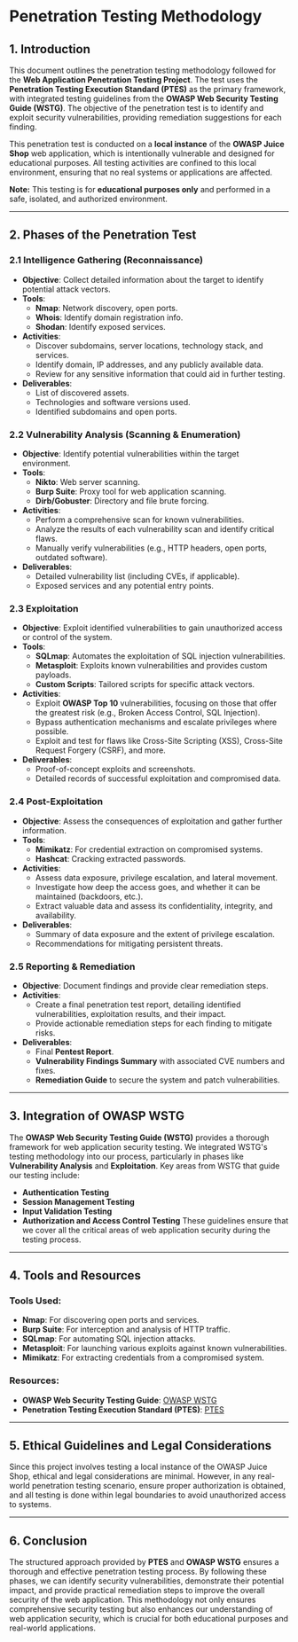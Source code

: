 # Penetration Testing Methodology

## 1. Introduction
This document outlines the penetration testing methodology followed for the **Web Application Penetration Testing Project**. The test uses the **Penetration Testing Execution Standard (PTES)** as the primary framework, with integrated testing guidelines from the **OWASP Web Security Testing Guide (WSTG)**. The objective of the penetration test is to identify and exploit security vulnerabilities, providing remediation suggestions for each finding.

This penetration test is conducted on a **local instance** of the **OWASP Juice Shop** web application, which is intentionally vulnerable and designed for educational purposes. All testing activities are confined to this local environment, ensuring that no real systems or applications are affected.

**Note:** This testing is for **educational purposes only** and performed in a safe, isolated, and authorized environment.

---

## 2. Phases of the Penetration Test

### 2.1 Intelligence Gathering (Reconnaissance)
- **Objective**: Collect detailed information about the target to identify potential attack vectors.
- **Tools**: 
   - **Nmap**: Network discovery, open ports.
   - **Whois**: Identify domain registration info.
   - **Shodan**: Identify exposed services.
- **Activities**:
   - Discover subdomains, server locations, technology stack, and services.
   - Identify domain, IP addresses, and any publicly available data.
   - Review for any sensitive information that could aid in further testing.
- **Deliverables**: 
   - List of discovered assets.
   - Technologies and software versions used.
   - Identified subdomains and open ports.

### 2.2 Vulnerability Analysis (Scanning & Enumeration)
- **Objective**: Identify potential vulnerabilities within the target environment.
- **Tools**: 
   - **Nikto**: Web server scanning.
   - **Burp Suite**: Proxy tool for web application scanning.
   - **Dirb/Gobuster**: Directory and file brute forcing.
- **Activities**:
   - Perform a comprehensive scan for known vulnerabilities.
   - Analyze the results of each vulnerability scan and identify critical flaws.
   - Manually verify vulnerabilities (e.g., HTTP headers, open ports, outdated software).
- **Deliverables**:
   - Detailed vulnerability list (including CVEs, if applicable).
   - Exposed services and any potential entry points.

### 2.3 Exploitation
- **Objective**: Exploit identified vulnerabilities to gain unauthorized access or control of the system.
- **Tools**: 
   - **SQLmap**: Automates the exploitation of SQL injection vulnerabilities.
   - **Metasploit**: Exploits known vulnerabilities and provides custom payloads.
   - **Custom Scripts**: Tailored scripts for specific attack vectors.
- **Activities**:
   - Exploit **OWASP Top 10** vulnerabilities, focusing on those that offer the greatest risk (e.g., Broken Access Control, SQL Injection).
   - Bypass authentication mechanisms and escalate privileges where possible.
   - Exploit and test for flaws like Cross-Site Scripting (XSS), Cross-Site Request Forgery (CSRF), and more.
- **Deliverables**:
   - Proof-of-concept exploits and screenshots.
   - Detailed records of successful exploitation and compromised data.

### 2.4 Post-Exploitation
- **Objective**: Assess the consequences of exploitation and gather further information.
- **Tools**:
   - **Mimikatz**: For credential extraction on compromised systems.
   - **Hashcat**: Cracking extracted passwords.
- **Activities**:
   - Assess data exposure, privilege escalation, and lateral movement.
   - Investigate how deep the access goes, and whether it can be maintained (backdoors, etc.).
   - Extract valuable data and assess its confidentiality, integrity, and availability.
- **Deliverables**:
   - Summary of data exposure and the extent of privilege escalation.
   - Recommendations for mitigating persistent threats.

### 2.5 Reporting & Remediation
- **Objective**: Document findings and provide clear remediation steps.
- **Activities**:
   - Create a final penetration test report, detailing identified vulnerabilities, exploitation results, and their impact.
   - Provide actionable remediation steps for each finding to mitigate risks.
- **Deliverables**:
   - Final **Pentest Report**.
   - **Vulnerability Findings Summary** with associated CVE numbers and fixes.
   - **Remediation Guide** to secure the system and patch vulnerabilities.

---

## 3. Integration of OWASP WSTG
The **OWASP Web Security Testing Guide (WSTG)** provides a thorough framework for web application security testing. We integrated WSTG's testing methodology into our process, particularly in phases like **Vulnerability Analysis** and **Exploitation**. Key areas from WSTG that guide our testing include:
- **Authentication Testing**
- **Session Management Testing**
- **Input Validation Testing**
- **Authorization and Access Control Testing**
These guidelines ensure that we cover all the critical areas of web application security during the testing process.

---

## 4. Tools and Resources
### Tools Used:
- **Nmap**: For discovering open ports and services.
- **Burp Suite**: For interception and analysis of HTTP traffic.
- **SQLmap**: For automating SQL injection attacks.
- **Metasploit**: For launching various exploits against known vulnerabilities.
- **Mimikatz**: For extracting credentials from a compromised system.

### Resources:
- **OWASP Web Security Testing Guide**: [OWASP WSTG](https://owasp.org/www-project-web-security-testing-guide/)
- **Penetration Testing Execution Standard (PTES)**: [PTES](http://www.pentest-standard.org/)

---

## 5. Ethical Guidelines and Legal Considerations
Since this project involves testing a local instance of the OWASP Juice Shop, ethical and legal considerations are minimal. However, in any real-world penetration testing scenario, ensure proper authorization is obtained, and all testing is done within legal boundaries to avoid unauthorized access to systems.

---

## 6. Conclusion
The structured approach provided by **PTES** and **OWASP WSTG** ensures a thorough and effective penetration testing process. By following these phases, we can identify security vulnerabilities, demonstrate their potential impact, and provide practical remediation steps to improve the overall security of the web application. This methodology not only ensures comprehensive security testing but also enhances our understanding of web application security, which is crucial for both educational purposes and real-world applications.
